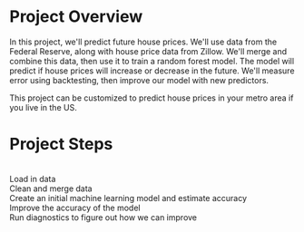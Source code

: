 # Project Overview

In this project, we'll predict future house prices. We'll use data from the Federal Reserve, along with house price data from Zillow. We'll merge and combine this data, then use it to train a random forest model. The model will predict if house prices will increase or decrease in the future. We'll measure error using backtesting, then improve our model with new predictors.

This project can be customized to predict house prices in your metro area if you live in the US.

# Project Steps
<br>
Load in data
<br>
Clean and merge data
<br>
Create an initial machine learning model and estimate accuracy
<br>
Improve the accuracy of the model
<br>
Run diagnostics to figure out how we can improve

